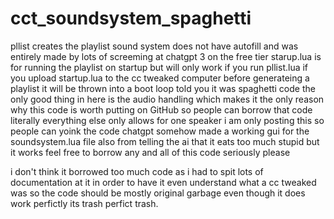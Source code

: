 # cct_soundsystem_spaghetti
pllist creates the playlist
sound system does not have autofill and was entirely made by lots of screeming at chatgpt 3 on the free tier
starup.lua is for running the playlist on startup but will only work if you run pllist.lua if you upload startup.lua to the cc tweaked computer before generateing a playlist it will be thrown into a boot loop
told you it was spaghetti code the only good thing in here is the audio handling which makes it the only reason why this code is worth putting on GitHub so people can borrow that code 
literally everything else only allows for one speaker i am only posting this so people can yoink the code
chatgpt somehow made a working gui for the soundsystem.lua file also from telling the ai that it eats too much stupid but it works 
feel free to borrow any and all of this code seriously please


i don't think it borrowed too much code as i had to spit lots of documentation at it in order to have it even understand what a cc tweaked was so the code should be mostly original garbage even though it does work perfictly its trash perfict trash.

